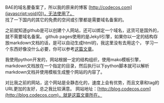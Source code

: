 BAE的域名要备案了，所以我的原来的博客 [http://codecos.com](javascript:void(0))，无法使用了。  
找了一下国内的其它的免费的空间或引擎都是需要域名备案的。

之前就知道github是可以创建个人网站，还可以绑定一个域名，这货可是国外的，就不需要域名备案。
github pages使用的是Jekyll引擎，如果你以一定的结构存放markdown文档的话，是可以自动生成html的，我这里没有去用这个，
学习一个东西好像没什么必要，你可以参考[这篇文章](http://www.ruanyifeng.com/blog/2012/08/blogging_with_jekyll.html)。

我使用python开发的，网站根据一定的结构组织，使用mako模板引擎，markdown文档放在一个指定的目录，然后执行以下python脚本就可以解析markdown文档并使用模板生成整个网站的内容了。

对比我之前的网站，这个网站是全静态化的，速度上会有优势，而且文章和tag的URL更加的友好，总之我比较满意。
网站地址：[http://blog.codecos.com](http://blog.codecos.com)，就是这篇文章所在。
